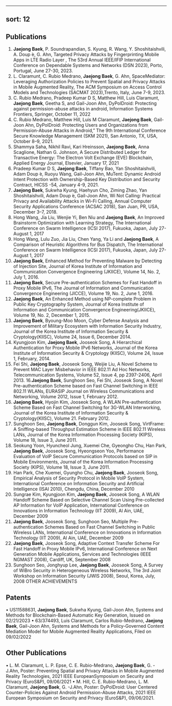 
---
sort: 12
---

## Publications

1. **Jaejong Baek**, P. Soundrapandian, S. Kyung, R. Wang, Y. Shoshitaishvili, A. Doup ́e, G. Ahn, Targeted Privacy Attacks by Fingerprinting Mobile Apps in LTE Radio Layer , The 53rd Annual IEEE/IFIP International Conference on Dependable Systems and Networks (DSN 2023), Porto, Portugal, June 27-30, 2023.
2. L. Claramunt, C. Rubio Medrano, **Jaejong Baek**, G. Ahn, SpaceMediator: Leveraging Authorization Policies to Prevent Spatial and Privacy Attacks in Mobile Augmented Reality, The ACM Symposium on Access Control Models and Technologies (SACMAT 2023),Trento, Italy, June 7-9, 2023.
3. C. Rubio Medrano, Pradeep Kumar D S, Matthew Hill, Luis Claramunt, **Jaejong Baek**, Geetha S, and Gail-Joon Ahn, DyPolDroid: Protecting against permission-abuse attacks in android, Information Systems Frontiers, Springer, October 11, 2022
4. C. Rubio Medrano, Matthew Hill, Luis M Claramunt, **Jaejong Baek**, Gail-Joon Ahn, DyPolDroid: Protecting Users and Organizations from Permission-Abuse Attacks in Android,” The 9th International Conference Secure Knowledge Management (SKM 2021), San Antonio, TX, USA, October 8–9, 2021.
5. Shammya Saha, Nikhil Ravi, Kari Hreinsson, **Jaejong Baek**, Anna Scaglione, Nathan G. Johnson, A Secure Distributed Ledger for Transactive Energy: The Electron Volt Exchange (EVE) Blockchain, Applied Energy Journal, Elsevier, January 17, 2021
6. Pradeep Kumar D S, **Jaejong Baek**, Tiffany Bao, Yan Shoshitaishvili, Adam Doup ́e, Ruoyu Wang, Gail-Joon Ahn, MuTent: Dynamic Android Intent Protection with Ownership-Based Key Distribution and Security Contract, HICSS -54, January 4-9, 2021.
7. **Jaejong Baek**, Sukwha Kyung, Haehyun Cho, Ziming Zhao, Yan Shoshitaishvili, Adam Doup ́e, Gail-Joon Ahn, Wi Not Calling: Practical Privacy and Availability Attacks in Wi-Fi Calling, Annual Computer Security Applications Conference (ACSAC 2018), San Juan, PR, USA, December 3–7, 2018.
8. Hong Wang, Jia Liu, Wenjie Yi, Ben Niu and **Jaejong Baek**, An Improved Brainstorm Optimization with Learning Strategy, The International Conference on Swarm Intelligence (ICSI 2017), Fukuoka, Japan, July 27-August 1, 2017
9. Hong Wang, Lulu Zuo, Jia Liu, Chen Yang, Ya Li and **Jaejong Baek**, A Comparison of Heuristic Algorithms for Bus Dispatch, The International Conference on Swarm Intelligence (ICSI 2017), Fukuoka, Japan, July 27-August 1, 2017
10. **Jaejong Baek**, Enhanced Method for Preventing Malware by Detecting of Injection Site, Journal of Korea Institute of Information and Communication Convergence Engineering (JKIICE), Volume 14, No. 2, July 1, 2016.
11. **Jaejong Baek**, Secure Pre-authentication Schemes for Fast Handoff in Proxy Mobile IPv6, The Journal of Information and Communication Convergence Engineering (JICCE), Volume 19, No. 2, June 1, 2016.
12. **Jaejong Baek**, An Enhanced Method using NP-complete Problem in Public Key Cryptography System, Journal of Korea Institute of Information and Communication Convergence Engineering(JKIICE), Volume 19, No. 2, December 1, 2015.
13. **Jaejong Baek**, Byoung-Moo Moon, Cyber Defense Analysis and Improvement of Military Ecosystem with Information Security Industry, Journal of the Korea Institute of Information Security & Cryptology(KIISC), Volume 24, Issue 6, December 2014.
14. Kyungjoon Kim, **Jaejong Baek**, Jooseok Song, A Hierarchical Authentication for Proxy Mobile IPv6 Networks, Journal of the Korea Institute of Information Security & Cryptology (KIISC), Volume 24, Issue 1, February, 2014.
15. Fei Shi, **Jaejong Baek**, Jooseok Song, Weijie Liu, A Novel Scheme to Prevent MAC Layer Misbehavior in IEEE 802.11 Ad Hoc Networks, Telecommunication Systems, Volume 52, Issue 4, pp 2397-2406, April 2013.
16.**Jaejong Baek**, Sunghoon Seo, Fei Shi, Jooseok Song, A Novel Pre-authentication Scheme based on Fast Channel Switching in IEEE 802.11 WLANs, EURASIP Journal on Wireless Communications and Networking, Volume 2012, Issue 1, February 2012.
17. **Jaejong Baek**, Hyojin Kim, Jooseok Song, A WLAN Pre-authentication Scheme Based on Fast Channel Switching for 3G-WLAN Interworking, Journal of the Korea Institute of Information Security & Cryptology(KIISC), Volume 21. February 2012.
18. Sunghoon Seo, **Jaejong Baek**, Donggun Kim, Jooseok Song, VirtFrame: A Sniffing-based Throughput Estimation Scheme in IEEE 802.11 Wireless LANs, Journal of the Korea Information Processing Society (KIPS), Volume 18, Issue 3, June 2011.
19. Seokung Yoon, Hyuncheol Jung, Xuemei Che, Gyeongho Chu, Han Park, **Jaejong Baek**, Jooseok Song, Hyeongseon Yoo, Performance Evaluation of VoIP Secure Communication Protocols based on SIP in Mobile Environments, Journal of the Korea Information Processing Society (KIPS), Volume 18, Issue 3, June 2011.
20. Han Park, Che Xuemei, Gyungho Chu, **Jaejong Baek**, Jooseok Song, Empirical Analysis of Security Protocol in Mobile VoIP System, International Conference on Information Security and Artificial Intelligence (ISAI 2010), Chengdu, China, December 2010 
21. Sungrae Kim, Kyungjoon Kim, **Jaejong Baek**, Jooseok Song, A WLAN Handoff Scheme Based on Selective Channel Scan Using Pre-collected AP Information for VoIP Application, International Conference on Innovations in Information Technology (IIT 2009), Al Ain, UAE, December 2009
22. **Jaejong Baek**, Jooseok Song, Sunghoon Seo, Multiple Pre-authentication Schemes Based on Fast Channel Switching in Public Wireless LANs, International Conference on Innovations in Information Technology (IIT 2009), Al Ain, UAE, December 2009
23. **Jaejong Baek**, Jooseok Song, Adaptive Context Transfer Scheme For Fast Handoff in Proxy Mobile IPv6, International Conference on Next Generation Mobile Applications, Services and Technologies (IEEE NGMAST 2008), Cardiff, UK, September 2008
24. Sunghoon Seo, Jonghyup Lee, **Jaejong Baek**, Jooseok Song, A Survey of WiBro Security in Heterogeneous Wireless Networks, The 3rd Joint Workshop on Information Security (JWIS 2008), Seoul, Korea, July, 2008
OTHER ACHIEVEMENTS

## Patents

• US11588631, **Jaejong Baek**, Sukwha Kyung, Gail-Joon Ahn, Systems and Methods for Blockchain-Based Automatic Key Generation, Issued on 02/21/2023
• 63/374493, Luis Claramunt, Carlos Rubio-Medrano, **Jaejong Baek**, Gail-Joon Ahn, Systems and Methods for a Policy-Governed Content Mediation Model for Mobile Augmented Reality Applications, Filed on
09/02/2022

## Other Publications

• L. M. Claramunt, L. P. Epse, C. E. Rubio-Medrano, **Jaejong Baek**, G. -J.Ahn, Poster: Preventing Spatial and Privacy Attacks in Mobile Augmented Reality Technologies, 2021 IEEE EuropeanSymposium on Security and Privacy (EuroS&P), 09/06/2021
• M. Hill, C. E. Rubio-Medrano, L. M. Claramunt, **Jaejong Baek**, G. -J.Ahn, Poster: DyPolDroid: User Centered Counter-Policies Against Android Permission-Abuse Attacks, 2021 IEEE European Symposium on Security and Privacy (EuroS&P), 09/06/2021.
